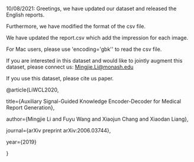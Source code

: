 10/08/2021:
Greetings, we have updated our dataset and released the English reports.

Furthermore, we have modified the format of the csv file.


We have updated the report.csv which add the impression for each image.

For Mac users, please use 'encoding='gbk'' to read the csv file.

If you are interested in this dataset and would like to jointly augment this dataset,
please connect us: Mingjie.Li@monash.edu


If you use this dataset, please cite us paper.

@article{LiWCL2020,
  
  title={Auxiliary Signal-Guided Knowledge Encoder-Decoder for Medical Report Generation},
  
  author={Mingjie Li and Fuyu Wang and Xiaojun Chang and Xiaodan Liang},
  
  journal={arXiv preprint arXiv:2006.03744},
  
  year={2019}
  
}